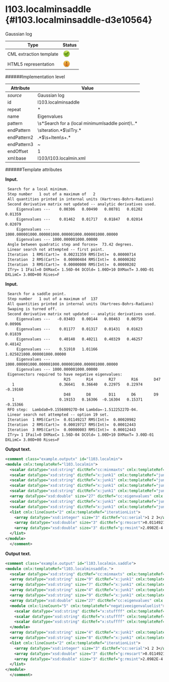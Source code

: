 # l103.localminsaddle {#l103.localminsaddle-d3e10564}

Gaussian log

| Type                                                                                                                                                                                                  | Status                                                                                                                                                                                                |
|----|----|
| CML extraction template                                                                                                                                                                               | ![](/imgs/Total.png)                                                                                                                                                                                  |
| HTML5 representation                                                                                                                                                                                  | ![](/imgs/Partial.png)                                                                                                                                                                                |

######Implementation level

| Attribute                                                                                                                                                                                             | Value                                                                                                                                                                                                 |
|----|----|
| *source*                                                                                                                                                                                              | Gaussian log                                                                                                                                                                                          |
| id                                                                                                                                                                                                    | l103.localminsaddle                                                                                                                                                                                   |
| repeat                                                                                                                                                                                                | \*                                                                                                                                                                                                    |
| name                                                                                                                                                                                                  | Eigenvalues                                                                                                                                                                                           |
| pattern                                                                                                                                                                                               | \\s\*Search for a (local minimumIsaddle point)\\..\*                                                                                                                                                  |
| endPattern                                                                                                                                                                                            | \\sIteration.\*\$\\sITry.\*                                                                                                                                                                           |
| endPattern2                                                                                                                                                                                           | .\*\$\\s+Item\\s+.\*                                                                                                                                                                                  |
| endPattern3                                                                                                                                                                                           | \~                                                                                                                                                                                                    |
| endOffset                                                                                                                                                                                             | 1                                                                                                                                                                                                     |
| xml:base                                                                                                                                                                                              | l103/l103.localmin.xml                                                                                                                                                                                |

######Template attributes

**Input.**

     Search for a local minimum.
     Step number   1 out of a maximum of   2
     All quantities printed in internal units (Hartrees-Bohrs-Radians)
     Second derivative matrix not updated -- analytic derivatives used.
         Eigenvalues ---    0.00306   0.00490   0.00781   0.01202   0.01359
         Eigenvalues ---    0.01462   0.01717   0.01847   0.02014   0.02079
         Eigenvalues --- 1000.000001000.000001000.000001000.000001000.00000
         Eigenvalues --- 1000.000001000.00000
     Angle between quadratic step and forces=  73.42 degrees.
     Linear search not attempted -- first point.
     Iteration  1 RMS(Cart)=  0.00231359 RMS(Int)=  0.00000714
     Iteration  2 RMS(Cart)=  0.00000484 RMS(Int)=  0.00000202
     Iteration  3 RMS(Cart)=  0.00000000 RMS(Int)=  0.00000202
     ITry= 1 IFail=0 DXMaxC= 1.56D-04 DCOld= 1.00D+10 DXMaxT= 3.00D-01 DXLimC= 3.00D+00 Rises=F
      

**Input.**

     Search for a saddle point.
     Step number   1 out of a maximum of  137
     All quantities printed in internal units (Hartrees-Bohrs-Radians)
     Swaping is turned off.
     Second derivative matrix not updated -- analytic derivatives used.
         Eigenvalues ---   -0.03403   0.00144   0.00463   0.00759   0.00906
         Eigenvalues ---    0.01177   0.01317   0.01431   0.01623   0.01839
         Eigenvalues ---    0.40148   0.40211   0.40329   0.46257   0.48142
         Eigenvalues ---    0.51910   1.01166   1.025821000.000001000.00000
         Eigenvalues --- 1000.000001000.000001000.000001000.000001000.00000
         Eigenvalues --- 1000.000001000.00000
     Eigenvectors required to have negative eigenvalues:
                              R25       R14       R27       R16       D47
       1                    0.36641   0.36640   0.22975   0.22974  -0.19160
                              D48       D8        D11       D6        D9
       1                    0.19153   0.16306  -0.16304   0.15371  -0.15366
     RFO step:  Lambda0=9.155600927D-04 Lambda=-1.51225227D-04.
     Linear search not attempted -- option 19 set.
     Iteration  1 RMS(Cart)=  0.01149217 RMS(Int)=  0.00020982
     Iteration  2 RMS(Cart)=  0.00019717 RMS(Int)=  0.00012443
     Iteration  3 RMS(Cart)=  0.00000003 RMS(Int)=  0.00012443
     ITry= 1 IFail=0 DXMaxC= 1.56D-04 DCOld= 1.00D+10 DXMaxT= 3.00D-01 DXLimC= 3.00D+00 Rises=F
      

**Output text.**

```xml
<comment class="example.outputx" id="l103.localmin">
<module cmlx:templateRef="l103.localmin">
  <scalar dataType="xsd:string" dictRef="cc:minmaxts" cmlx:templateRef="r">saddle point</scalar>
  <scalar dataType="xsd:string" dictRef="x:junk1" cmlx:templateRef="junk">Step number 1 out of a maximum of 137</scalar>
  <scalar dataType="xsd:string" dictRef="x:junk1" cmlx:templateRef="junk">All quantities printed in internal units (Hartrees-Bohrs-Radians)</scalar>
  <scalar dataType="xsd:string" dictRef="x:junk1" cmlx:templateRef="junk">Swaping is turned off.</scalar>
  <scalar dataType="xsd:string" dictRef="x:junk1" cmlx:templateRef="junk">Second derivative matrix not updated -- analytic derivatives used.</scalar>
  <array dataType="xsd:double" size="27" dictRef="cc:eigenvalues" cmlx:templateRef="eigenvaluelist">-0.03403 0.00144 0.00463 0.00759 0.00906 0.01177 0.01317 0.01431 0.01623 0.01839 0.40148 0.40211 0.40329 0.46257 0.48142 0.5191 1.01166 1.02582 1000.0 1000.0 1000.0 1000.0 1000.0 1000.0 1000.0 1000.0 1000.0</array>
  <scalar dataType="xsd:string" dictRef="x:junk1" cmlx:templateRef="junk">RFO step: Lambda0=9.155600927D-04 Lambda=-1.51225227D-04.</scalar>
  <scalar dataType="xsd:string" dictRef="x:junk1" cmlx:templateRef="junk">Linear search not attempted -- option 19 set.</scalar>
  <list cmlx:lineCount="2" cmlx:templateRef="iterationList">
    <array dataType="xsd:integer" size="3" dictRef="cc:serial">1 2 3</array>
    <array dataType="xsd:double" size="3" dictRef="g:rmscart">0.01149217 1.9717E-4 3.0E-8</array>
    <array dataType="xsd:double" size="3" dictRef="g:rmsint">2.0982E-4 1.2443E-4 1.2443E-4</array>
  </list>
</module>
  </comment>
```

**Output text.**

```xml
<comment class="example.output" id="l103.localmin.saddle">
<module cmlx:templateRef="l103.localminsaddle.">
  <scalar dataType="xsd:string" dictRef="cc:minmaxts" cmlx:templateRef="r">saddle point</scalar>
  <array dataType="xsd:string" size="9" dictRef="x:junk1" cmlx:templateRef="junk">Step number 1 out of a maximum of 137</array>
  <array dataType="xsd:string" size="7" dictRef="x:junk1" cmlx:templateRef="junk">All quantities printed in internal units (Hartrees-Bohrs-Radians)</array>
  <array dataType="xsd:string" size="4" dictRef="x:junk1" cmlx:templateRef="junk">Swaping is turned off.</array>
  <array dataType="xsd:string" size="9" dictRef="x:junk1" cmlx:templateRef="junk">Second derivative matrix not updated -- analytic derivatives used.</array>
  <array dataType="xsd:double" size="27" dictRef="cc:eigenvalues" cmlx:templateRef="eigenvaluelist">-0.03403 0.00144 0.00463 0.00759 0.00906 0.01177 0.01317 0.01431 0.01623 0.01839 0.40148 0.40211 0.40329 0.46257 0.48142 0.5191 1.01166 1.02582 1000.0 1000.0 1000.0 1000.0 1000.0 1000.0 1000.0 1000.0 1000.0</array>
  <module cmlx:lineCount="5" cmlx:templateRef="negativeeigenvaluelist">
    <scalar dataType="xsd:string" dictRef="x:stuffff" cmlx:templateRef="grot">R25 R14 R27 R16 D47</scalar>
    <scalar dataType="xsd:string" dictRef="x:stuffff" cmlx:templateRef="grot">1 0.36641 0.36640 0.22975 0.22974 -0.19160</scalar>
    <scalar dataType="xsd:string" dictRef="x:stuffff" cmlx:templateRef="grot">D48 D8 D11 D6 D9</scalar> 1 0.19153 0.16306 -0.16304 0.15371 -0.15366 
  </module>
  <array dataType="xsd:string" size="4" dictRef="x:junk1" cmlx:templateRef="junk">RFO step: Lambda0=9.155600927D-04 Lambda=-1.51225227D-04.</array>
  <array dataType="xsd:string" size="8" dictRef="x:junk1" cmlx:templateRef="junk">Linear search not attempted -- option 19 set.</array>
  <list cmlx:lineCount="2" cmlx:templateRef="iterationList">
    <array dataType="xsd:integer" size="3" dictRef="cc:serial">1 2 3</array>
    <array dataType="xsd:double" size="3" dictRef="g:rmscart">0.01149217 1.9717E-4 3.0E-8</array>
    <array dataType="xsd:double" size="3" dictRef="g:rmsint">2.0982E-4 1.2443E-4 1.2443E-4</array>
  </list>
</module>
  </comment>
```
